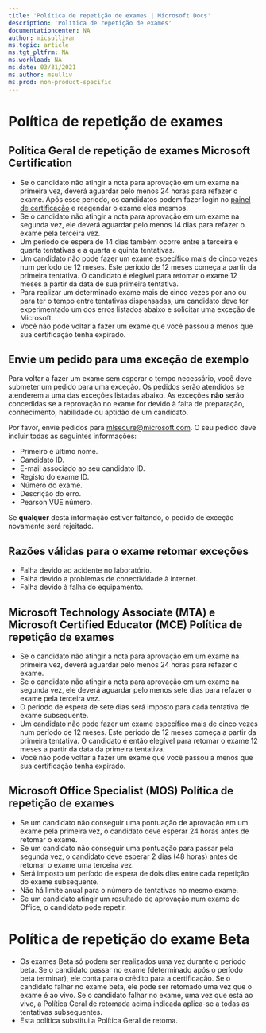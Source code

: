 ```yaml
---
title: 'Política de repetição de exames | Microsoft Docs'
description: 'Política de repetição de exames' 
documentationcenter: NA 
author: micsullivan
ms.topic: article
ms.tgt_pltfrm: NA
ms.workload: NA
ms.date: 03/31/2021
ms.author: msulliv
ms.prod: non-product-specific
---
```

# Política de repetição de exames

## Política Geral de repetição de exames Microsoft Certification

- Se o candidato não atingir a nota para aprovação em um exame na primeira vez, deverá aguardar pelo menos 24 horas para refazer o exame. Após esse período, os candidatos podem fazer login no [painel de certificação](https://aka.ms/certdashboard) e reagendar o exame eles mesmos.
- Se o candidato não atingir a nota para aprovação em um exame na segunda vez, ele deverá aguardar pelo menos 14 dias para refazer o exame pela terceira vez.
- Um período de espera de 14 dias também ocorre entre a terceira e quarta tentativas e a quarta e quinta tentativas.
- Um candidato não pode fazer um exame específico mais de cinco vezes num período de 12 meses. Este período de 12 meses começa a partir da primeira tentativa. O candidato é elegível para retomar o exame 12 meses a partir da data de sua primeira tentativa.
- Para realizar um determinado exame mais de cinco vezes por ano ou para ter o tempo entre tentativas dispensadas, um candidato deve ter experimentado um dos erros listados abaixo e solicitar uma exceção de Microsoft.
- Você não pode voltar a fazer um exame que você passou a menos que sua certificação tenha expirado.

## Envie um pedido para uma exceção de exemplo

Para voltar a fazer um exame sem esperar o tempo necessário, você deve submeter um pedido para uma exceção. Os pedidos serão atendidos se atenderem a uma das exceções listadas abaixo. As exceções **não** serão concedidas se a reprovação no exame for devido à falta de preparação, conhecimento, habilidade ou aptidão de um candidato.

Por favor, envie pedidos para [mlsecure@microsoft.com](mailto:mlsecure@microsoft.com). O seu pedido deve incluir todas as seguintes informações:

- Primeiro e último nome.
- Candidato ID.
- E-mail associado ao seu candidato ID.
- Registo do exame ID.
- Número do exame.
- Descrição do erro.
- Pearson VUE número.

Se **qualquer** desta informação estiver faltando, o pedido de exceção novamente será rejeitado.

## Razões válidas para o exame retomar exceções

- Falha devido ao acidente no laboratório.
- Falha devido a problemas de conectividade à internet.
- Falha devido à falha do equipamento.

## Microsoft Technology Associate (MTA) e Microsoft Certified Educator (MCE) Política de repetição de exames

- Se o candidato não atingir a nota para aprovação em um exame na primeira vez, deverá aguardar pelo menos 24 horas para refazer o exame.
- Se o candidato não atingir a nota para aprovação em um exame na segunda vez, ele deverá aguardar pelo menos sete dias para refazer o exame pela terceira vez.
- O período de espera de sete dias será imposto para cada tentativa de exame subsequente.
- Um candidato não pode fazer um exame específico mais de cinco vezes num período de 12 meses. Este período de 12 meses começa a partir da primeira tentativa. O candidato é então elegível para retomar o exame 12 meses a partir da data da primeira tentativa.
- Você não pode voltar a fazer um exame que você passou a menos que sua certificação tenha expirado.

## Microsoft Office Specialist (MOS) Política de repetição de exames

- Se um candidato não conseguir uma pontuação de aprovação em um exame pela primeira vez, o candidato deve esperar 24 horas antes de retomar o exame.
- Se um candidato não conseguir uma pontuação para passar pela segunda vez, o candidato deve esperar 2 dias (48 horas) antes de retomar o exame uma terceira vez.
- Será imposto um período de espera de dois dias entre cada repetição do exame subsequente.
- Não há limite anual para o número de tentativas no mesmo exame. 
- Se um candidato atingir um resultado de aprovação num exame de Office, o candidato pode repetir.

# Política de repetição do exame Beta

- Os exames Beta só podem ser realizados uma vez durante o período beta. Se o candidato passar no exame (determinado após o período beta terminar), ele conta para o crédito para a certificação. Se o candidato falhar no exame beta, ele pode ser retomado uma vez que o exame é ao vivo. Se o candidato falhar no exame, uma vez que está ao vivo, a Política Geral de retomada acima indicada aplica-se a todas as tentativas subsequentes.
- Esta política substitui a Política Geral de retoma.